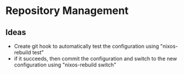 # Repository Management

## Ideas
- Create git hook to automatically test the configuration using "nixos-rebuild test"
- if it succeeds, then commit the configuration and switch to the new configuration using "nixos-rebuild switch"
